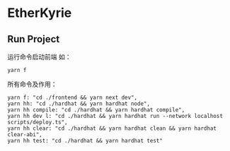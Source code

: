 # EtherKyrie

## Run Project

运行命令启动前端 如：

```shell
yarn f
```

所有命令及作用：

```shell
yarn f: "cd ./frontend && yarn next dev",
yarn hh: "cd ./hardhat && yarn hardhat node",
yarn hh compile: "cd ./hardhat && yarn hardhat compile",
yarn hh dev l: "cd ./hardhat && yarn hardhat run --network localhost scripts/deploy.ts",
yarn hh clear: "cd ./hardhat && yarn hardhat clean && yarn hardhat clear-abi",
yarn hh test: "cd ./hardhat && yarn hardhat test"
```
